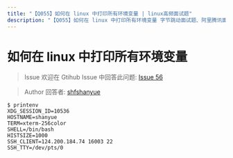 ```yaml
---
title: "【Q055】如何在 linux 中打印所有环境变量 | linux高频面试题"
description: "【Q055】如何在 linux 中打印所有环境变量 字节跳动面试题、阿里腾讯面试题、美团小米面试题。"
---
```


# 如何在 linux 中打印所有环境变量

> Issue
> 欢迎在 Gtihub Issue 中回答此问题: [Issue 56](https://github.com/shfshanyue/Daily-Question/issues/56)

> Author
> 回答者: [shfshanyue](https://github.com/shfshanyue)

```shell
$ printenv
XDG_SESSION_ID=10536
HOSTNAME=shanyue
TERM=xterm-256color
SHELL=/bin/bash
HISTSIZE=1000
SSH_CLIENT=124.200.184.74 16003 22
SSH_TTY=/dev/pts/0
```

